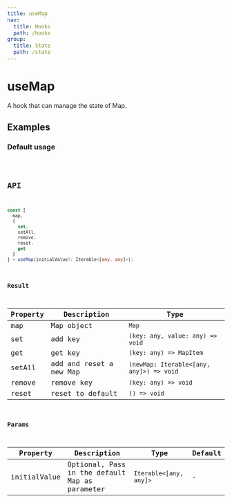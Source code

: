 ```yaml
---
title: useMap
nav:
  title: Hooks
  path: /hooks
group:
  title: State
  path: /state
---
```


# useMap

A hook that can manage the state of Map.

## Examples

### Default usage

<code src="./demo/demo1.tsx" />

## API

```typescript
const [
  map,
  {
    set, 
    setAll, 
    remove, 
    reset, 
    get
  }
] = useMap(initialValue?: Iterable<[any, any]>);
```

### Result

| Property | Description             | Type                                     |
|----------|-------------------------|------------------------------------------|
| map      | Map object              | `Map`                                    |
| set      | add key                 | `(key: any, value: any) => void`         |
| get      | get key                 | `(key: any) => MapItem`                  |
| setAll   | add and reset a new Map | `(newMap: Iterable<[any, any]>) => void` |
| remove   | remove key              | `(key: any) => void`                     |
| reset    | reset to default        | `() => void`                             |

### Params

| Property     | Description                                    | Type                   | Default |
|--------------|------------------------------------------------|------------------------|---------|
| initialValue | Optional, Pass in the default Map as parameter | `Iterable<[any, any]>` | -       |
